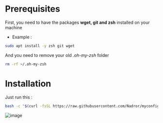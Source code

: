 # Prerequisites
First, you need to have the packages **wget, git and zsh** installed on your machine
- Example :
```sh
sudo apt install -y zsh git wget
```
And you need to remove your old *.oh-my-zsh* folder
```sh
rm -rf ~/.oh-my-zsh
```
# Installation
Just run this :
```sh
bash -c "$(curl -fsSL https://raw.githubusercontent.com/Nadror/myconfig-zsh/master/install.sh)"
```
![image](https://user-images.githubusercontent.com/58830219/211177538-c73490e9-1e17-4294-bd33-589df1ca8719.png)



